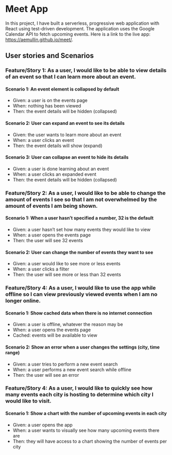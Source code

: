 # Meet App
In this project, I have built a serverless, progressive web application with React using test-driven development. The application uses the Google Calendar API to fetch upcoming events. Here is a link to the live app: https://aemullin.github.io/meet/.

## User stories and Scenarios

### Feature/Story 1: As a user, I would like to be able to view details of an event so that I can learn more about an event.

#### Scenario 1: An event element is collapsed by default
-	Given: a user is on the events page
-	When: nothing has been viewed
-	Then: the event details will be hidden (collapsed)

#### Scenario 2: User can expand an event to see its details
-	Given: the user wants to learn more about an event
-	When: a user clicks an event
-	Then: the event details will show (expand)

#### Scenario 3:	User can collapse an event to hide its details
-	Given: a user is done learning about an event
-	When: a user clicks an expanded event
-	Then: the event details will be hidden (collapsed)

### Feature/Story 2: As a user, I would like to be able to change the amount of events I see so that I am not overwhelmed by the amount of events I am being shown.

#### Scenario 1: When a user hasn’t specified a number, 32 is the default
-	Given: a user hasn’t set how many events they would like to view
-	When: a user opens the events page
- Then: the user will see 32 events

#### Scenario 2: User can change the number of events they want to see
-	Given: a user would like to see more or less events
-	When: a user clicks a filter
-	Then: the user will see more or less than 32 events

### Feature/Story 4: As a user, I would like to use the app while offline so I can view previously viewed events when I am no longer online. 

#### Scenario 1: Show cached data when there is no internet connection
- Given: a user is offline, whatever the reason may be
-	When: a user opens the events page
-	Cached: events will be available to view

#### Scenario 2:	Show an error when a user changes the settings (city, time range)
-	Given: a user tries to perform a new event search
-	When: a user performs a new event search while offline
-	Then: the user will see an error

### Feature/Story 4: As a user, I would like to quickly see how many events each city is hosting to determine which city I would like to visit.

#### Scenario 1:	Show a chart with the number of upcoming events in each city
- Given: a user opens the app
-	When: a user wants to visually see how many upcoming events there are
-	Then: they will have access to a chart showing the number of events per city
